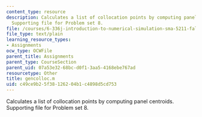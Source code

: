 ```yaml
---
content_type: resource
description: Calculates a list of collocation points by computing panel centroids.
  Supporting file for Problem set 8.
file: /courses/6-336j-introduction-to-numerical-simulation-sma-5211-fall-2003/c49ce9b25f38126204b1c4898d5cd753_gencolloc.m
file_type: text/plain
learning_resource_types:
- Assignments
ocw_type: OCWFile
parent_title: Assignments
parent_type: CourseSection
parent_uid: 07a53e32-68bc-d0f1-3aa5-4168ebe767ad
resourcetype: Other
title: gencolloc.m
uid: c49ce9b2-5f38-1262-04b1-c4898d5cd753
---
```

Calculates a list of collocation points by computing panel centroids. Supporting file for Problem set 8.
